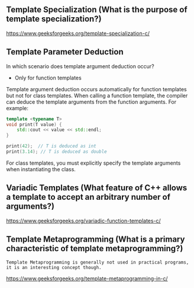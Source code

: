## Template Specialization (What is the purpose of template specialization?)
https://www.geeksforgeeks.org/template-specialization-c/

## Template Parameter Deduction
In which scenario does template argument deduction occur?

- Only for function templates

Template argument deduction occurs automatically for function templates but not for class templates. When calling a function template, the compiler can deduce the template arguments from the function arguments. For example:
```cpp
template <typename T>
void print(T value) {
    std::cout << value << std::endl;
}

print(42);  // T is deduced as int
print(3.14); // T is deduced as double
```
For class templates, you must explicitly specify the template arguments when instantiating the class. 

## Variadic Templates (What feature of C++ allows a template to accept an arbitrary number of arguments?)
https://www.geeksforgeeks.org/variadic-function-templates-c/

## Template Metaprogramming (What is a primary characteristic of template metaprogramming?)
    Template Metaprogramming is generally not used in practical programs, it is an interesting concept though.
    
https://www.geeksforgeeks.org/template-metaprogramming-in-c/